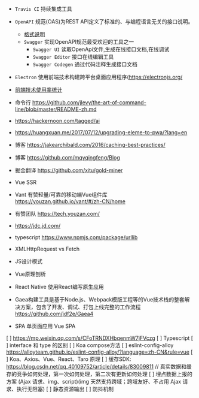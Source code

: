 - `Travis CI` 持续集成工具
- `OpenAPI` 规范(OAS)为REST API定义了标准的、与编程语言无关的接口说明。
  - [格式说明](https://github.com/OAI/OpenAPI-Specification/blob/master/versions/3.0.2.md)
  - `Swagger` 实现OpenAPI规范最受欢迎的工具之一
    - `Swagger UI` 读取OpenApi文件,生成在线接口文档,在线调试
    - `Swagger Editor` 接口在线编辑工具
    - `Swagger Codegen` 通过代码注释生成接口文档
- `Electron` 使用前端技术构建跨平台桌面应用程序(https://electronjs.org/
- [前端技术使用率统计](https://stateofjs.com/)

- 命令行 https://github.com/jlevy/the-art-of-command-line/blob/master/README-zh.md
- https://hackernoon.com/tagged/ai
- https://huangxuan.me/2017/07/12/upgrading-eleme-to-pwa/?lang=en
- 博客 https://jakearchibald.com/2016/caching-best-practices/
- 博客 https://github.com/mqyqingfeng/Blog
- 掘金翻译 https://github.com/xitu/gold-miner
- Vue SSR
- Vant 有赞轻量/可靠的移动端Vue组件库 https://youzan.github.io/vant/#/zh-CN/home
- 有赞团队 https://tech.youzan.com/
- https://jdc.jd.com/
- typescript https://www.npmjs.com/package/urllib
- XMLHttpRequest vs Fetch
- JS设计模式
- Vue原理刨析
- React Native 使用React编写原生应用
- Gaea构建工具是基于Node.js、Webpack模版工程等的Vue技术栈的整套解决方案，包含了开发、调试、打包上线完整的工作流程 https://github.com/jdf2e/Gaea4
- SPA 单页面应用 Vue SPA

[ ] https://mp.weixin.qq.com/s/CFoTRNDXHbqenmW7jFVczg
[ ] Typescript
  [ ] interface 和 type 的区别
[ ] Koa compose方法
[ ] eslint-config-alloy https://alloyteam.github.io/eslint-config-alloy/?language=zh-CN&rule=vue
[ ] Koa、Axios、Vue、React、Taro 原理
[ ] 缓存SDK: https://blog.csdn.net/qq_40109752/article/details/83009811
    // 真实数据和缓存的竞争如何处理，第一次如何处理，第二次有更新如何处理
[ ] 埋点数据上报的方案 (Ajax 请求、img、script)(img 天然支持跨域；跨域友好、不占用 Ajax 请求、执行无阻塞)
[ ] 静态资源输出
[ ] 防抖机制
